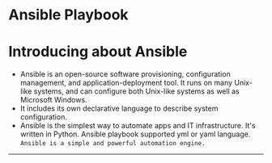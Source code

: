 # Ansible Playbook

# Introducing about Ansible
 - Ansible is an open-source software provisioning, configuration management, and application-deployment tool. It runs on many Unix-like systems, and can configure both Unix-like systems as well as Microsoft Windows. 
 - It includes its own declarative language to describe system configuration.
 - Ansible is the simplest way to automate apps and IT infrastructure. It's written in Python. Ansible playbook supported yml or yaml language.
 `Ansible is a simple and powerful automation engine.`
 --------------------------------------------------------------------------------------------------------------------------------------------------------------------------------------------------------------------- 
                                  
